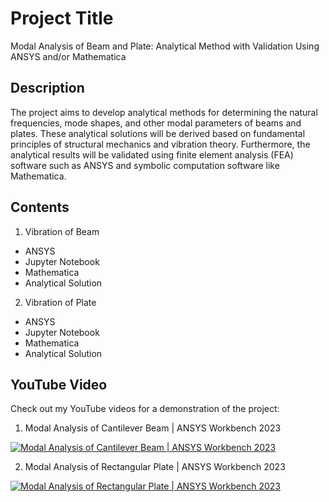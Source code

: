 # Project Title
Modal Analysis of Beam and Plate: Analytical Method with Validation Using ANSYS and/or Mathematica

## Description
The project aims to develop analytical methods for determining the natural frequencies, mode shapes, and other modal parameters of beams and plates. These analytical solutions will be derived based on fundamental principles of structural mechanics and vibration theory. Furthermore, the analytical results will be validated using finite element analysis (FEA) software such as ANSYS and symbolic computation software like Mathematica.

## Contents 
1. Vibration of Beam
  - ANSYS
  - Jupyter Notebook
  - Mathematica
  - Analytical Solution
2. Vibration of Plate
  - ANSYS
  - Jupyter Notebook
  - Mathematica
  - Analytical Solution

## YouTube Video

Check out my YouTube videos for a demonstration of the project:
1) Modal Analysis of Cantilever Beam | ANSYS Workbench 2023
   
[![Modal Analysis of Cantilever Beam | ANSYS Workbench 2023](https://img.youtube.com/vi/f_rqLNfbnDM/0.jpg)](https://youtu.be/f_rqLNfbnDM)

2) Modal Analysis of Rectangular Plate | ANSYS Workbench 2023

[![Modal Analysis of Rectangular Plate | ANSYS Workbench 2023](https://img.youtube.com/vi/HzrzkBbOfjM/0.jpg)](https://youtu.be/HzrzkBbOfjM)



